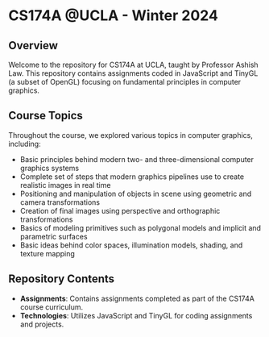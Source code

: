 # CS174A @UCLA - Winter 2024

## Overview

Welcome to the repository for CS174A at UCLA, taught by Professor Ashish Law. This repository contains assignments coded in JavaScript and TinyGL (a subset of OpenGL) focusing on fundamental principles in computer graphics.

## Course Topics

Throughout the course, we explored various topics in computer graphics, including:

- Basic principles behind modern two- and three-dimensional computer graphics systems
- Complete set of steps that modern graphics pipelines use to create realistic images in real time
- Positioning and manipulation of objects in scene using geometric and camera transformations
- Creation of final images using perspective and orthographic transformations
- Basics of modeling primitives such as polygonal models and implicit and parametric surfaces
- Basic ideas behind color spaces, illumination models, shading, and texture mapping

## Repository Contents

- **Assignments**: Contains assignments completed as part of the CS174A course curriculum.
- **Technologies**: Utilizes JavaScript and TinyGL for coding assignments and projects.
